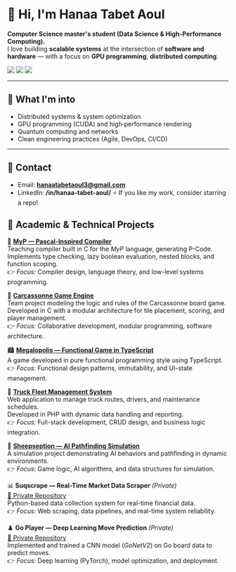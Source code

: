 # 👋 Hi, I'm Hanaa Tabet Aoul

**Computer Science master's student (Data Science & High‑Performance Computing).**  
I love building **scalable systems** at the intersection of **software and hardware** — with a focus on **GPU programming**, **distributed computing**.

<p align="left">
  <a href="mailto:hanaatabetaoul3@gmail.com"><img src="https://img.shields.io/badge/Email-hanaatabetaoul3%40gmail.com-red"></a>
  <a href="https://linkedin.com/in/hanaa-tabet-aoul/"><img src="https://img.shields.io/badge/LinkedIn-hanaa--tabet--aoul-blue"></a>
  <img src="https://img.shields.io/badge/Location-Bordeaux,%20FR-blueviolet">
</p>

---

## 🔭 What I'm into
- Distributed systems & system optimization
- GPU programming (CUDA) and high‑performance rendering
- Quantum computing and networks
- Clean engineering practices (Agile, DevOps, CI/CD)

---

## 🤝 Contact
- Email: **hanaatabetaoul3@gmail.com**  
- LinkedIn: **/in/hanaa-tabet-aoul/**
⭐️ If you like my work, consider starring a repo!


## 📂 Academic & Technical Projects

🧠 [**MyP — Pascal-Inspired Compiler**](https://github.com/sheepseption/MyP-A-Pascal-Inspired-Compiler)  
Teaching compiler built in C for the *MyP* language, generating P-Code.  
Implements type checking, lazy boolean evaluation, nested blocks, and function scoping.  
👉 *Focus:* Compiler design, language theory, and low-level systems programming.

🎲 [**Carcassonne Game Engine**](https://github.com/sheepseption/carcassone)  
Team project modeling the logic and rules of the Carcassonne board game.  
Developed in C with a modular architecture for tile placement, scoring, and player management.  
👉 *Focus:* Collaborative development, modular programming, software architecture.

🏙️ [**Megalopolis — Functional Game in TypeScript**](https://github.com/sheepseption/megalopolis)  
A game developed in pure functional programming style using TypeScript.  
👉 *Focus:* Functional design patterns, immutability, and UI-state management.

🚛 [**Truck Fleet Management System**](https://github.com/sheepseption/truck_fleet_management)  
Web application to manage truck routes, drivers, and maintenance schedules.  
Developed in PHP with dynamic data handling and reporting.  
👉 *Focus:* Full-stack development, CRUD design, and business logic integration.

🐑 [**Sheepseption — AI Pathfinding Simulation**](https://github.com/sheepseption/sheepseption)  
A simulation project demonstrating AI behaviors and pathfinding in dynamic environments.  
👉 *Focus:* Game logic, AI algorithms, and data structures for simulation.

📊 **Suqscrape — Real-Time Market Data Scraper** *(Private)*  
[🔗 Private Repository](https://github.com/sheepseption/suqscrape)  
Python-based data collection system for real-time financial data.  
👉 *Focus:* Web scraping, data pipelines, and real-time system reliability.

♟️ **Go Player — Deep Learning Move Prediction** *(Private)*  
[🔗 Private Repository](https://github.com/sheepseption/go_player)  
Implemented and trained a CNN model (*GoNetV2*) on Go board data to predict moves.  
👉 *Focus:* Deep learning (PyTorch), model optimization, and deployment.
